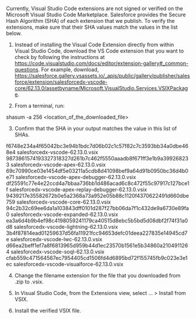 Currently, Visual Studio Code extensions are not signed or verified on the
Microsoft Visual Studio Code Marketplace. Salesforce provides the Secure Hash
Algorithm (SHA) of each extension that we publish. To verify the extensions,
make sure that their SHA values match the values in the list below.

1. Instead of installing the Visual Code Extension directly from within Visual
   Studio Code, download the VS Code extension that you want to check by
   following the instructions at
   https://code.visualstudio.com/docs/editor/extension-gallery#_common-questions.
   For example, download,
   https://salesforce.gallery.vsassets.io/_apis/public/gallery/publisher/salesforce/extension/salesforcedx-vscode-core/62.13.0/assetbyname/Microsoft.VisualStudio.Services.VSIXPackage.

2. From a terminal, run:

shasum -a 256 <location_of_the_downloaded_file>

3. Confirm that the SHA in your output matches the value in this list of SHAs.

f6748e234a4f65042bc3e94b1bdc7d06b02c1c57f82c7c3593bb34a0dbe468e4  salesforcedx-vscode-62.13.0.vsix
9873861574193327318327d261b7c462f5550aaadb8f671ff3e1b9a399268233  salesforcedx-vscode-apex-62.13.0.vsix
69c70990ce03e1454df5e03211a5cdb8d41098bef9a64d91b0950bc36d4b0e71  salesforcedx-vscode-apex-debugger-62.13.0.vsix
df25591c77e4e22ccd4a7bbaa736bb1d486acad6c8c472f55c97917c127bce1f  salesforcedx-vscode-apex-replay-debugger-62.13.0.vsix
9439217e35582672b0e5a2368a73a952e05b88c1120f4370622491d660dbe759  salesforcedx-vscode-core-62.13.0.vsix
94c2b32c69ee6da1a103843dff0101d287f27bb06da7f1c432de9a6730e89fa0  salesforcedx-vscode-expanded-62.13.0.vsix
ea3a6d4b9b4ef98c4198059241179ca40515d8ebc5b5bd5d08dbf2f74f31a0d8  salesforcedx-vscode-lightning-62.13.0.vsix
3b4f87814ead01259637d56fa11921fcc94653defc01deea227835e14945cd7e  salesforcedx-vscode-lwc-62.13.0.vsix
d66ea2beff1ef7a8f6813965d959b44d1ec23570b1561e5b34860a2104911264  salesforcedx-vscode-soql-62.13.0.vsix
cfab559c471564567ec7954405cd1506fd4d6895bd72f155745fb9c023e3e1ec  salesforcedx-vscode-visualforce-62.13.0.vsix


4. Change the filename extension for the file that you downloaded from .zip to
.vsix.

5. In Visual Studio Code, from the Extensions view, select ... > Install from
VSIX.

6. Install the verified VSIX file.

